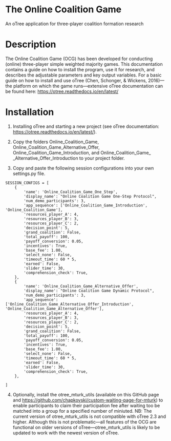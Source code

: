 # The Online Coalition Game
An oTree application for three-player coalition formation research

# **Description**

The Online Coalition Game (OCG) has been developed for conducting (online) three-player simple weighted majority games. This documentation contains a guide on how to install the program, use it for research, and describes the adjustable parameters and key output variables. For a basic guide on how to install and use oTree (Chen, Schonger, & Wickens, 2016)—the platform on which the game runs—extensive oTree documentation can be found here: https://otree.readthedocs.io/en/latest/

# **Installation**

1. Installing oTree and starting a new project (see oTree documentation: https://otree.readthedocs.io/en/latest/).

2. Copy the folders Online_Coalition_Game, Online_Coalition_Game_Alternative_Offer, Online_Coalition_Game_Introduction, and Online_Coalition_Game_ _Alternative_Offer_Introduction to your project folder.

3. Copy and paste the following session configurations into your own settings.py file.


```
SESSION_CONFIGS = [
    {
        'name': 'Online_Coalition_Game_One_Step',
        'display_name': "Online Coalition Game One-Step Protocol",
        'num_demo_participants': 3,
        'app_sequence': ['Online_Coalition_Game_Introduction', 'Online_Coalition_Game'],
        'resources_player_A': 4,
        'resources_player_B': 3,
        'resources_player_C': 2,
        'decision_point': 5,
        'grand_coalition': False,
        'total_payoff': 100,
        'payoff_conversion': 0.05,
        'incentives': True,
        'base_fee': 1.00,
        'select_none': False,
        'timeout_time': 60 * 5,
        'earned': False,
        'slider_time': 30,
        'comprehension_check': True,
    },
    {
        'name': 'Online_Coalition_Game_Alternative_Offer',
        'display_name': "Online Coalition Game Dynamic Protocol",
        'num_demo_participants': 3,
        'app_sequence': ['Online_Coalition_Game_Alternative_Offer_Introduction', 'Online_Coalition_Game_Alternative_Offer'],
        'resources_player_A': 4,
        'resources_player_B': 3,
        'resources_player_C': 2,
        'decision_point': 5,
        'grand_coalition': False,
        'total_payoff': 100,
        'payoff_conversion': 0.05,
        'incentives': True,
        'base_fee': 1.00,
        'select_none': False,
        'timeout_time': 60 * 5,
        'earned': False,
        'slider_time': 30,
        'comprehension_check': True,
    },

]
```

4. Optionally, install the otree_mturk_utils (available on this GitHub page and https://github.com/chapkovski/custom-waiting-page-for-mturk) to enable participants to claim their participation fee after waiting too be matched into a group for a specified number of miniuted. NB: The current version of otree_mturk_utils is not compatible with oTree 2.3 and higher. Although this is not problematic—all features of the OCG are functional on older versions of oTree—otree_mturk_utils is likely to be updated to work with the newest version of oTree.
